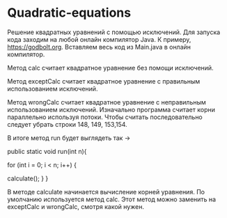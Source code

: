 # Quadratic-equations
Решение квадратных уравнений с помощью исключений.
Для запуска кода заходим на любой онлайн компилятор Java. К примеру, https://godbolt.org.
Вставляем весь код из Main.java в онлайн компилятор.

Метод calc считает квадратное уравнение без помощи исключений.

Метод exceptCalc считает квадратное уравнение с правильным использованием исключений.

Метод wrongCalc считает квадратное уравнение с неправильным использованием исключений.
Изначально программа считает корни параллельно используя потоки. Чтобы считать последовательно следует убрать строки 148, 149, 153,154. 

В итоге метод run будет выглядеть так -> 

public static void run(int n){ 

for (int i = 0; i < n; i++) {

calculate();
            }
    }

В методе calculate начинается вычисление корней уравнения. По умолчанию используется метод calc. Этот метод можно заменить на exceptCalc и wrongCalc, смотря какой нужен. 
    
